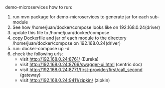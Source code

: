 demo-microservices
how to run:
1. run mvn package for demo-microservices to generate jar for each sub-module
2. See how /home/juan/docker/compose looks like on 192.168.0.24(driver)
3. update this file to /home/juan/docker/compose
4. copy Dockerfile and jar of each module to the directory /home/juan/docker/compose on 192.168.0.24(driver)
3. run: docker-compose up -d
4. check the following urls:
    - visit  http://192.168.0.24:8761/ (Eureka)
    - visit http://192.168.0.24:8769/swagger-ui.html (centric doc)
    - visit http://192.168.0.24:8771/first-provider/first/call_second (gateway)
    - visit http://192.168.0.24:9411/zipkin/ (zipkin)